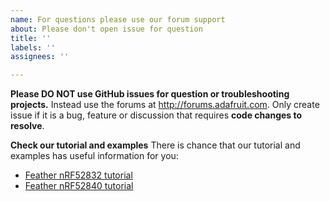 ```yaml
---
name: For questions please use our forum support
about: Please don't open issue for question
title: ''
labels: ''
assignees: ''

---
```


**Please DO NOT use GitHub issues for question or troubleshooting projects.**  Instead use the forums at http://forums.adafruit.com. Only create issue if it is a bug, feature  or discussion that requires **code changes to resolve**.

**Check our tutorial and examples** There is chance that our tutorial and examples has useful information for you:
- [Feather nRF52832 tutorial](https://learn.adafruit.com/bluefruit-nrf52-feather-learning-guide) 
- [Feather nRF52840 tutorial](https://learn.adafruit.com/introducing-the-adafruit-nrf52840-feather)

